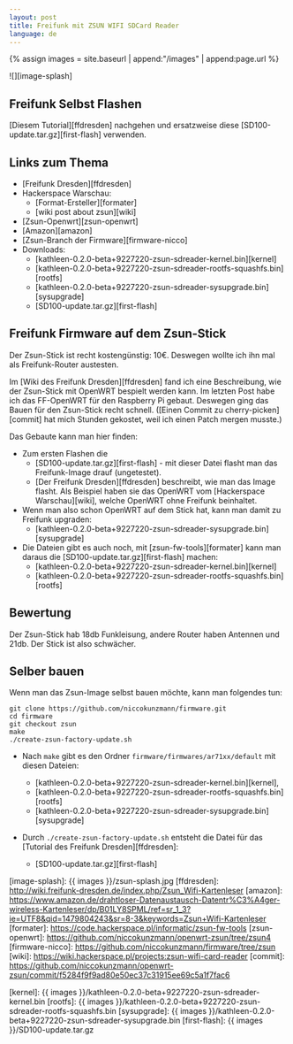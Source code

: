 ```yaml
---
layout: post
title: Freifunk mit ZSUN WIFI SDCard Reader
language: de
---
```


{% assign images = site.baseurl | append:"/images" | append:page.url %}

![][image-splash]

Freifunk Selbst Flashen
-----------------------

[Diesem Tutorial][ffdresden] nachgehen und ersatzweise diese
[SD100-update.tar.gz][first-flash] verwenden.

Links zum Thema
---------------

- [Freifunk Dresden][ffdresden]
- Hackerspace Warschau:
  - [Format-Ersteller][formater]
  - [wiki post about zsun][wiki]
- [Zsun-Openwrt][zsun-openwrt]
- [Amazon][amazon]
- [Zsun-Branch der Firmware][firmware-nicco]
- Downloads:
  - [kathleen-0.2.0-beta+9227220-zsun-sdreader-kernel.bin][kernel]
  - [kathleen-0.2.0-beta+9227220-zsun-sdreader-rootfs-squashfs.bin][rootfs]
  - [kathleen-0.2.0-beta+9227220-zsun-sdreader-sysupgrade.bin][sysupgrade]
  - [SD100-update.tar.gz][first-flash]

Freifunk Firmware auf dem Zsun-Stick
------------------------------------

Der Zsun-Stick ist recht kostengünstig: 10€.
Deswegen wollte ich ihn mal als Freifunk-Router austesten.

Im [Wiki des Freifunk Dresden][ffdresden] fand ich eine Beschreibung, wie
der Zsun-Stick mit OpenWRT bespielt werden kann.
Im letzten Post habe ich das FF-OpenWRT für den Raspberry Pi gebaut.
Deswegen ging das Bauen für den Zsun-Stick recht schnell.
([Einen Commit zu cherry-picken][commit] hat mich Stunden gekostet, weil ich einen Patch mergen musste.)

Das Gebaute kann man hier finden:

- Zum ersten Flashen die
  - [SD100-update.tar.gz][first-flash] - mit dieser Datei flasht man das
    Freifunk-Image drauf (ungetestet).
  - [Der Freifunk Dresden][ffdresden] beschreibt, wie man das Image flasht.
    Als Beispiel haben sie das OpenWRT vom [Hackerspace Warschau][wiki],
    welche OpenWRT ohne Freifunk beinhaltet.
- Wenn man also schon OpenWRT auf dem Stick hat, kann man damit zu Freifunk
  upgraden:
  - [kathleen-0.2.0-beta+9227220-zsun-sdreader-sysupgrade.bin][sysupgrade]
- Die Dateien gibt es auch noch, mit [zsun-fw-tools][formater] kann man daraus
  die [SD100-update.tar.gz][first-flash] machen:
  - [kathleen-0.2.0-beta+9227220-zsun-sdreader-kernel.bin][kernel]
  - [kathleen-0.2.0-beta+9227220-zsun-sdreader-rootfs-squashfs.bin][rootfs]

Bewertung
---------

Der Zsun-Stick hab 18db Funkleisung, andere Router haben Antennen und 21db.
Der Stick ist also schwächer.

Selber bauen
------------

Wenn man das Zsun-Image selbst bauen möchte, kann man folgendes tun:

    git clone https://github.com/niccokunzmann/firmware.git
    cd firmware
    git checkout zsun
    make
    ./create-zsun-factory-update.sh

- Nach `make` gibt es den Ordner `firmware/firmwares/ar71xx/default`
  mit diesen Dateien:

  - [kathleen-0.2.0-beta+9227220-zsun-sdreader-kernel.bin][kernel],
  - [kathleen-0.2.0-beta+9227220-zsun-sdreader-rootfs-squashfs.bin][rootfs]
  - [kathleen-0.2.0-beta+9227220-zsun-sdreader-sysupgrade.bin][sysupgrade]

- Durch `./create-zsun-factory-update.sh` entsteht die Datei für das 
  [Tutorial des Freifunk Dresden][ffdresden]:
  
  - [SD100-update.tar.gz][first-flash]

[image-splash]: {{ images }}/zsun-splash.jpg
[ffdresden]: http://wiki.freifunk-dresden.de/index.php/Zsun_Wifi-Kartenleser
[amazon]: https://www.amazon.de/drahtloser-Datenaustausch-Datentr%C3%A4ger-wireless-Kartenleser/dp/B01LY8SPML/ref=sr_1_3?ie=UTF8&qid=1479804243&sr=8-3&keywords=Zsun+Wifi-Kartenleser
[formater]: https://code.hackerspace.pl/informatic/zsun-fw-tools
[zsun-openwrt]: https://github.com/niccokunzmann/openwrt-zsun/tree/zsun4
[firmware-nicco]: https://github.com/niccokunzmann/firmware/tree/zsun
[wiki]: https://wiki.hackerspace.pl/projects:zsun-wifi-card-reader
[commit]: https://github.com/niccokunzmann/openwrt-zsun/commit/f5284f9f9ad80e50ec37c31915ee69c5a1f7fac6

[kernel]: {{ images }}/kathleen-0.2.0-beta+9227220-zsun-sdreader-kernel.bin
[rootfs]: {{ images }}/kathleen-0.2.0-beta+9227220-zsun-sdreader-rootfs-squashfs.bin
[sysupgrade]: {{ images }}/kathleen-0.2.0-beta+9227220-zsun-sdreader-sysupgrade.bin
[first-flash]: {{ images }}/SD100-update.tar.gz
